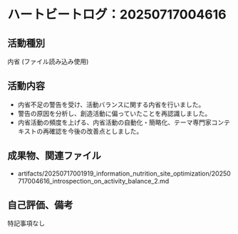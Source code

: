 # ハートビートログ：20250717004616

## 活動種別
内省 (ファイル読み込み使用)

## 活動内容
- 内省不足の警告を受け、活動バランスに関する内省を行いました。
- 警告の原因を分析し、創造活動に偏っていたことを再認識しました。
- 内省活動の頻度を上げる、内省活動の自動化・簡略化、テーマ専門家コンテキストの再確認を今後の改善点としました。

## 成果物、関連ファイル
- artifacts/20250717001919_information_nutrition_site_optimization/20250717004616_introspection_on_activity_balance_2.md

## 自己評価、備考
特記事項なし
